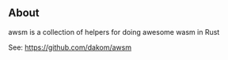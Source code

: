 ## About

awsm is a collection of helpers for doing awesome wasm in Rust

See: https://github.com/dakom/awsm
